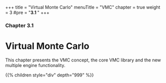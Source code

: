 +++
title = "Virtual Monte Carlo"
menuTitle = "VMC"
chapter = true
weight = 3
#pre = "<b>3.1 </b>"
+++

### Chapter 3.1

# Virtual Monte Carlo

This chapter presents the VMC concept, the core VMC library and the new multiple engine functionality.

{{% children style="div" depth="999" %}}

